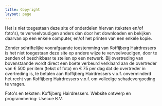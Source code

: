 ```yaml
---
title: Copyright
layout: page
---
```


Het is niet toegestaan deze site of onderdelen hiervan (teksten en/of foto's), te verveelvoudigen anders dan door het downloaden en bekijken daarvan op een enkele computer, en/of het printen van een enkele kopie. 

Zonder schriftelijke voorafgaande toestemming van Koffijberg Hairdressers is het niet toegestaan deze site op andere wijze te verveelvoudigen, door te zenden of beschikbaar te stellen op een netwerk. Bij overtreding van bovenstaande wordt direct een boete verbeurd verklaard aan de overtreder van € 500 per item (tekst of foto) en € 75 per dag dat de overtreder in overtreding is, te betalen aan Koffijberg Hairdressers v.o.f. onverminderd het recht van Koffijberg Hairdressers v.o.f. om volledige schadevergoeding te vragen.

Foto's en teksten: Koffijberg Hairdressers. Website ontwerp en programmering: Usecue B.V.